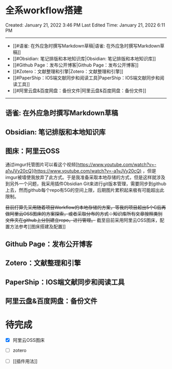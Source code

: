 # 全系workflow搭建
Created: January 21, 2022 3:46 PM
Last Edited Time: January 21, 2022 6:11 PM

---
- [[#语雀: 在外应急时撰写Markdown草稿|语雀: 在外应急时撰写Markdown草稿]]
- [[#Obsidian: 笔记排版和本地知识库|Obsidian: 笔记排版和本地知识库]]
- [[#Github Page：发布公开博客|Github Page：发布公开博客]]
- [[#Zotero：文献整理和引擎|Zotero：文献整理和引擎]]
- [[#PaperShip：IOS端文献同步和阅读工具|PaperShip：IOS端文献同步和阅读工具]]
- [[#阿里云盘&百度网盘：备份文件|阿里云盘&百度网盘：备份文件]]

---

## 语雀: 在外应急时撰写Markdown草稿

## Obsidian: 笔记排版和本地知识库



## 图床：阿里云OSS
通过imgur托管图片可以看这个视频[https://www.youtube.com/watch?v=-a1vJVy20cQ](https://www.youtube.com/watch?v=-a1vJVy20cQ) ，但是imgur被墙使我放弃了此方式。于是我准备采取本地存储的方式，但是这样就涉及到另外一个问题，我采用插件Obsidian Git来进行git版本管理，需要同步到github上去，然而github每个repo有5G的空间上限，后期图片累积起来极有可能超出此限制。

~~目前打算先采用随着项目Workflow的本地存储的方案，等我的项目超出5个G后再做阿里云OSS图床的方案探索，或者采取分布的方式：知识库所有文章按照类别文件夹在github上分别建立repo，进行管理。~~
截至目前采用阿里云OSS图床，配置方法参考[[图床搭建及配置]]

## Github Page：发布公开博客

## Zotero：文献整理和引擎

## PaperShip：IOS端文献同步和阅读工具

## 阿里云盘&百度网盘：备份文件


# 待完成
- [x] 阿里云OSS图床
- [ ] zotero
- [ ] [[插件用法]]

